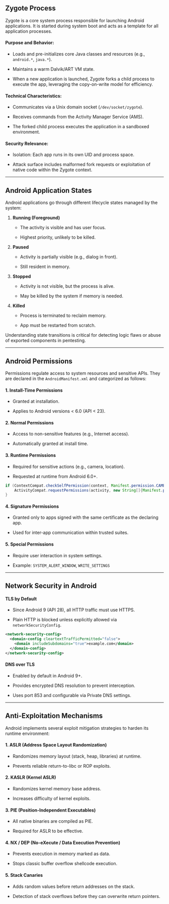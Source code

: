 ## Zygote Process

Zygote is a core system process responsible for launching Android applications. It is started during system boot and acts as a template for all application processes.

#### Purpose and Behavior:

- Loads and pre-initializes core Java classes and resources (e.g., `android.*`, `java.*`).
    
- Maintains a warm Dalvik/ART VM state.
    
- When a new application is launched, Zygote forks a child process to execute the app, leveraging the copy-on-write model for efficiency.
    

#### Technical Characteristics:

- Communicates via a Unix domain socket (`/dev/socket/zygote`).
    
- Receives commands from the Activity Manager Service (AMS).
    
- The forked child process executes the application in a sandboxed environment.
    

#### Security Relevance:

- Isolation: Each app runs in its own UID and process space.
    
- Attack surface includes malformed fork requests or exploitation of native code within the Zygote context.
    

---

## Android Application States

Android applications go through different lifecycle states managed by the system:

1. **Running (Foreground)**
    
    - The activity is visible and has user focus.
        
    - Highest priority, unlikely to be killed.
        
2. **Paused**
    
    - Activity is partially visible (e.g., dialog in front).
        
    - Still resident in memory.
        
3. **Stopped**
    
    - Activity is not visible, but the process is alive.
        
    - May be killed by the system if memory is needed.
        
4. **Killed**
    
    - Process is terminated to reclaim memory.
        
    - App must be restarted from scratch.
        

Understanding state transitions is critical for detecting logic flaws or abuse of exported components in pentesting.

---

## Android Permissions

Permissions regulate access to system resources and sensitive APIs. They are declared in the `AndroidManifest.xml` and categorized as follows:

#### 1. Install-Time Permissions

- Granted at installation.
    
- Applies to Android versions < 6.0 (API < 23).
    

#### 2. Normal Permissions

- Access to non-sensitive features (e.g., Internet access).
    
- Automatically granted at install time.
    

#### 3. Runtime Permissions

- Required for sensitive actions (e.g., camera, location).
    
- Requested at runtime from Android 6.0+.
    

```java
if (ContextCompat.checkSelfPermission(context, Manifest.permission.CAMERA) != PackageManager.PERMISSION_GRANTED) {
    ActivityCompat.requestPermissions(activity, new String[]{Manifest.permission.CAMERA}, 100);
}
```

#### 4. Signature Permissions

- Granted only to apps signed with the same certificate as the declaring app.
    
- Used for inter-app communication within trusted suites.
    

#### 5. Special Permissions

- Require user interaction in system settings.
    
- Example: `SYSTEM_ALERT_WINDOW`, `WRITE_SETTINGS`
    

---

## Network Security in Android

#### TLS by Default

- Since Android 9 (API 28), all HTTP traffic must use HTTPS.
    
- Plain HTTP is blocked unless explicitly allowed via `networkSecurityConfig`.
    

```xml
<network-security-config>
  <domain-config cleartextTrafficPermitted="false">
    <domain includeSubdomains="true">example.com</domain>
  </domain-config>
</network-security-config>
```

#### DNS over TLS

- Enabled by default in Android 9+.
    
- Provides encrypted DNS resolution to prevent interception.
    
- Uses port 853 and configurable via Private DNS settings.
    

---

## Anti-Exploitation Mechanisms

Android implements several exploit mitigation strategies to harden its runtime environment:

#### 1. ASLR (Address Space Layout Randomization)

- Randomizes memory layout (stack, heap, libraries) at runtime.
    
- Prevents reliable return-to-libc or ROP exploits.
    

#### 2. KASLR (Kernel ASLR)

- Randomizes kernel memory base address.
    
- Increases difficulty of kernel exploits.
    

#### 3. PIE (Position-Independent Executables)

- All native binaries are compiled as PIE.
    
- Required for ASLR to be effective.
    

#### 4. NX / DEP (No-eXecute / Data Execution Prevention)

- Prevents execution in memory marked as data.
    
- Stops classic buffer overflow shellcode execution.
    

#### 5. Stack Canaries

- Adds random values before return addresses on the stack.
    
- Detection of stack overflows before they can overwrite return pointers.
    
